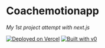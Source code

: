 # Coachemotionapp

*My 1st project attempt with next.js*

[![Deployed on Vercel](https://img.shields.io/badge/Deployed%20on-Vercel-black?style=for-the-badge&logo=vercel)](https://vercel.com/tjibas-projects/v0-coachemotionapp)
[![Built with v0](https://img.shields.io/badge/Built%20with-v0.dev-black?style=for-the-badge)](https://v0.dev/chat/projects/QFSi0vsDEg4)

